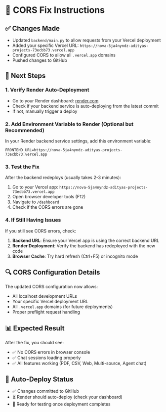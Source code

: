 # 🔧 CORS Fix Instructions

## ✅ Changes Made
- Updated `backend/main.py` to allow requests from your Vercel deployment
- Added your specific Vercel URL: `https://nova-5ja4nyndz-adityas-projects-73ecbb73.vercel.app`
- Configured CORS to allow all `.vercel.app` domains
- Pushed changes to GitHub

## 🚀 Next Steps

### 1. Verify Render Auto-Deployment
- Go to your Render dashboard: [render.com](https://render.com)
- Check if your backend service is auto-deploying from the latest commit
- If not, manually trigger a deploy

### 2. Add Environment Variable to Render (Optional but Recommended)
In your Render backend service settings, add this environment variable:
```
FRONTEND_URL=https://nova-5ja4nyndz-adityas-projects-73ecbb73.vercel.app
```

### 3. Test the Fix
After the backend redeploys (usually takes 2-3 minutes):
1. Go to your Vercel app: `https://nova-5ja4nyndz-adityas-projects-73ecbb73.vercel.app`
2. Open browser developer tools (F12)
3. Navigate to `/dashboard`
4. Check if the CORS errors are gone

### 4. If Still Having Issues
If you still see CORS errors, check:
1. **Backend URL**: Ensure your Vercel app is using the correct backend URL
2. **Render Deployment**: Verify the backend has redeployed with the new code
3. **Browser Cache**: Try hard refresh (Ctrl+F5) or incognito mode

## 🔍 CORS Configuration Details

The updated CORS configuration now allows:
- All localhost development URLs
- Your specific Vercel deployment URL
- All `.vercel.app` domains (for future deployments)
- Proper preflight request handling

## 📊 Expected Result
After the fix, you should see:
- ✅ No CORS errors in browser console
- ✅ Chat sessions loading properly
- ✅ All features working (PDF, CSV, Web, Multi-source, Agent chat)

## 🔄 Auto-Deploy Status
- ✅ Changes committed to GitHub
- ⏳ Render should auto-deploy (check your dashboard)
- 🎯 Ready for testing once deployment completes

